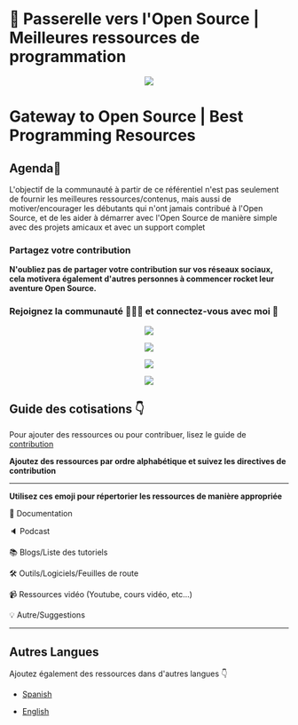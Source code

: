 # :wave: Passerelle vers l'Open Source | Meilleures ressources de programmation

<p align="center"><img src="https://user-images.githubusercontent.com/75534912/194343020-6cbd2485-c2ea-4779-87e2-9708238398e7.png"></p>

# Gateway to Open Source | Best Programming Resources

## Agenda:rocket:

L'objectif de la communauté à partir de ce référentiel n'est pas seulement de fournir les meilleures ressources/contenus, mais aussi de motiver/encourager les débutants qui n'ont jamais contribué à l'Open Source, et de les aider à démarrer avec l'Open Source de manière simple avec des projets amicaux et avec un support complet

### Partagez votre contribution

**N'oubliez pas de partager votre contribution sur vos réseaux sociaux, cela motivera également d'autres personnes à commencer rocket leur aventure Open Source.**

### Rejoignez la communauté :people_holding_hands: et connectez-vous avec moi :handshake:

<div align="center">

<a href="https://twitter.com/codeforcomm"> <img src="https://img.shields.io/badge/Twitter-%231DA1F2CFC.svg?style=for-the-badge&logo=Twitter&logoColor=white"/><a>

<a href="https://discord.gg/AfYcurdCd3"><img src="https://img.shields.io/badge/%3CCode For Community%3E-%237289DA.svg?style=for-the-badge&logo=discord&logoColor=white"/></a>

<a href="https://twitter.com/iashishkhangwal"> <img src="https://img.shields.io/badge/Twitter-%231DA1F2.svg?style=for-the-badge&logo=Twitter&logoColor=white"/><a>

<a href="https://www.linkedin.com/in/ashish-khanagwal-890326213/"><img src="https://img.shields.io/badge/linkedin-%230077B5.svg?style=for-the-badge&logo=linkedin&logoColor=white"/></a>

</div>

## Guide des cotisations :point_down:

Pour ajouter des ressources ou pour contribuer, lisez le guide de [contribution](https://github.com/Ashish-khanagwal/Open-source-practice-and-resources/blob/main/CONTRIBUTING.md)

**Ajoutez des ressources par ordre alphabétique et suivez les directives de contribution**

---

**Utilisez ces emoji pour répertorier les ressources de manière appropriée**

:file_folder: Documentation

:speaker: Podcast

:books: Blogs/Liste des tutoriels

:hammer_and_wrench: Outils/Logiciels/Feuilles de route

:video_camera: Ressources vidéo (Youtube, cours vidéo, etc...)

:bulb: Autre/Suggestions

---

## Autres Langues

Ajoutez également des ressources dans d'autres langues :point_down:

- [Spanish](https://github.com/Ashish-khanagwal/Open-source-practice-and-resources/blob/main/ES(Spanish)/README.md)

- [English](https://github.com/Ashish-khanagwal/Open-source-practice-and-resources/blob/main/README.md)

